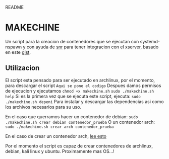 README

# MAKECHINE
Un script para la creacion de contenedores que se ejecutan con systemd-nspawn y con ayuda de [snr](https://github.com/mikhailnov/snr) para tener integracion con el xserver, basado en este [gist](https://gist.github.com/Edu4rdSHL/bd9c2dcabbe1846fb55ff72340d3da9c).

## Utilizacion
El script esta pensado para ser ejecutado en archlinux, por el momento, para descargar el script
`Aqui se pone el codigo`
Despues damos permisos de ejecucion y ejecutamos
`chmod +x makechine.sh`
`sudo ./makechine.sh help`
Si es la primera vez que se ejecuta este script, ejecuta:
`sudo ./makechine.sh depeni`
Para instalar y descargar las dependencias asi como los archivos necesarios para su uso.

En el caso que querramos hacer un contenedor de debian:
`sudo ./makechine.sh crear debian contenedor_prueba`
O un contenedor arch:
`sudo ./makechine.sh crear arch contenedor_prueba`

En el caso de crear un contenedor arch, [lee esto](https://wiki.archlinux.org/index.php/Systemd-nspawn#Root_login_fails)

Por el momento el script es capaz de crear contenedores de archlinux, debian, kali linux y ubuntu. Proximamente mas OS...!